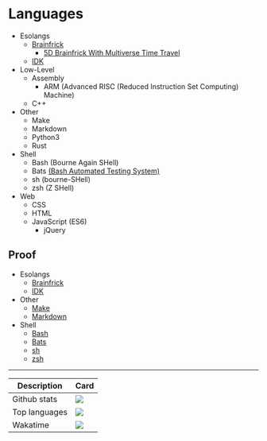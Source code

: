 # Languages
* Esolangs
	* [Brainfrick](https://esolangs.org/wiki/Brainfuck)
		* [5D Brainfrick With Multiverse Time Travel](https://esolangs.org/wiki/5D_Brainfuck_With_Multiverse_Time_Travel)
	* [IDK](https://esolangs.org/wiki/IDK)
* Low-Level
	* Assembly
		* ARM (Advanced RISC (Reduced Instruction Set Computing) Machine)
	* C++
* Other
	* Make
	* Markdown
	* Python3
	* Rust
* Shell
	* Bash (Bourne Again SHell)
	* Bats [(Bash Automated Testing System)](https://github.com/bats-core/bats-core)
	* sh (bourne-SHell)
	* zsh (Z SHell)
* Web
	* CSS
	* HTML
	* JavaScript (ES6)
		* jQuery
## Proof
* Esolangs
	* [Brainfrick](https://raw.githubusercontent.com/GrpeApple/GrpeApple/main/Proof/Esolangs/Brainfrick/README.b)
	* [IDK](https://raw.githubusercontent.com/GrpeApple/GrpeApple/main/Proof/Esolangs/IDK/README.idk)
* Other
	* [Make](https://raw.githubusercontent.com/GrpeApple/GrpeApple/main/Proof/Other/Make/Makefile)
	* [Markdown](https://raw.githubusercontent.com/GrpeApple/GrpeApple/main/Proof/Other/Markdown/README.md)
* Shell
	* [Bash](https://raw.githubusercontent.com/GrpeApple/GrpeApple/main/Proof/Shell/Bash/README.bash)
	* [Bats](https://raw.githubusercontent.com/GrpeApple/GrpeApple/main/Proof/Shell/Bats/README.bats)
	* [sh](https://raw.githubusercontent.com/GrpeApple/GrpeApple/main/Proof/Shell/sh/README.sh)
	* [zsh](https://raw.githubusercontent.com/GrpeApple/GrpeApple/main/Proof/Shell/zsh/README.zsh)


---

<table>
<thead>
	<tr>
		<th>Description</th>
		<th>Card</th>
	</tr>
</thead>
<tbody>
	<tr>
		<td>Github stats</td>
		<td>
			<a href="https://github.com/GrpeApple?tab=repositories">
					<img src="https://github-readme-stats.vercel.app/api?username=GrpeApple&count_private=true&show_icons=true&theme=solarized-dark&hide_border=true&cache_seconds=1800&border_radius=20&hide_title=true&include_all_commits=true">
			</a>
		</td>
	</tr>
	<tr>
		<!-- Of course this would display Brainf*** -->
		<td>Top languages</td>
		<td>
			<a href="https://github.com/GrpeApple?tab=repositories">
				<img src="https://github-readme-stats.vercel.app/api/top-langs/?username=GrpeApple&hide_border=true&theme=solarized-dark&cache_seconds=1800&border_radius=20&langs_count=10&hide_title=true&layout=compact">
			</a>
		</td>
	</tr>
	<tr>
		<td>Wakatime</td>
		<td>
			<a href="https://wakatime.com/@GrpeApple">
				<img src="https://github-readme-stats.vercel.app/api/wakatime/?username=@GrpeApple&hide_border=true&theme=solarized-dark&cache_seconds=1800&border_radius=20&hide_title=true&layout=compact">
			</a>
		</td>
	</tr>
</tbody>
</table>
